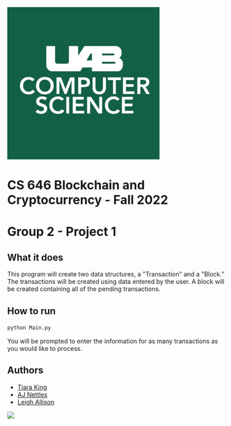 <img src="UABCS.jpg" width=350>

# CS 646 Blockchain and Cryptocurrency - Fall 2022

# Group 2 - Project 1

## What it does
This program will create two data structures, a "Transaction" and a "Block." The transactions will be created using data entered by the user. A block will be created containing all of the pending transactions. 
## How to run
```bash
python Main.py
```
You will be prompted to enter the information for as many transactions as you would like to process.


## Authors
- [Tiara King](https://github.com/shunae95)
- [AJ Nettles](https://github.com/DelMonteAJ)
- [Leigh Allison](https://github.com/Ldallison)
  
<a href="https://github.com/shunae95/CS646_Project1/graphs/contributors">
  <img src="https://contrib.rocks/image?repo=shunae95/CS646_Project1" />
</a>
